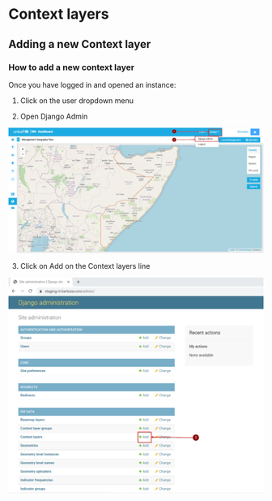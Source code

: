 # Context layers

## Adding a new Context layer

### How to add a new context layer

Once you have logged in and opened an instance:

1. Click on the user dropdown menu

2. Open Django Admin

![Open Django Admin](../img/opening_administration.png)

3. Click on Add on the Context layers line

![Add Context layer](../img/Add_new_context_layer.png)

